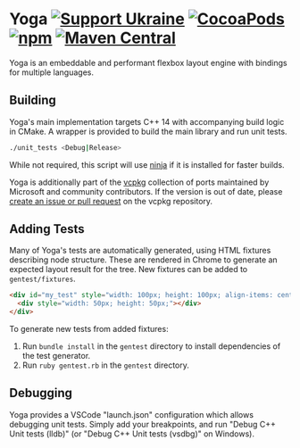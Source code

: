 # Yoga [![Support Ukraine](https://img.shields.io/badge/Support-Ukraine-FFD500?style=flat&labelColor=005BBB)](https://opensource.fb.com/support-ukraine) [![CocoaPods](https://img.shields.io/cocoapods/v/YogaKit.svg)](http://cocoapods.org/pods/YogaKit) [![npm](https://img.shields.io/npm/v/yoga-layout.svg)](https://www.npmjs.com/package/yoga-layout) [![Maven Central](https://img.shields.io/maven-central/v/com.facebook.yoga/yoga)](https://search.maven.org/artifact/com.facebook.yoga/yoga)

Yoga is an embeddable and performant flexbox layout engine with bindings for multiple languages.


## Building
Yoga's main implementation targets C++ 14 with accompanying build logic in CMake. A wrapper is provided to build the main library and run unit tests.

```sh
./unit_tests <Debug|Release>
```

While not required, this script will use [ninja](https://ninja-build.org/) if it is installed for faster builds.

Yoga is additionally part of the [vcpkg](https://github.com/Microsoft/vcpkg/) collection of ports maintained by Microsoft and community contributors. If the version is out of date, please [create an issue or pull request](https://github.com/Microsoft/vcpkg) on the vcpkg repository.



## Adding Tests

Many of Yoga's tests are automatically generated, using HTML fixtures describing node structure. These are rendered in Chrome to generate an expected layout result for the tree. New fixtures can be added to `gentest/fixtures`.

```html
<div id="my_test" style="width: 100px; height: 100px; align-items: center;">
  <div style="width: 50px; height: 50px;"></div>
</div>
```

To generate new tests from added fixtures:
1. Run `bundle install` in the `gentest` directory to install dependencies of the test generator.
2. Run `ruby gentest.rb` in the `gentest` directory.


## Debugging

Yoga provides a VSCode "launch.json" configuration which allows debugging unit tests. Simply add your breakpoints, and run "Debug C++ Unit tests (lldb)" (or "Debug C++ Unit tests (vsdbg)" on Windows).
